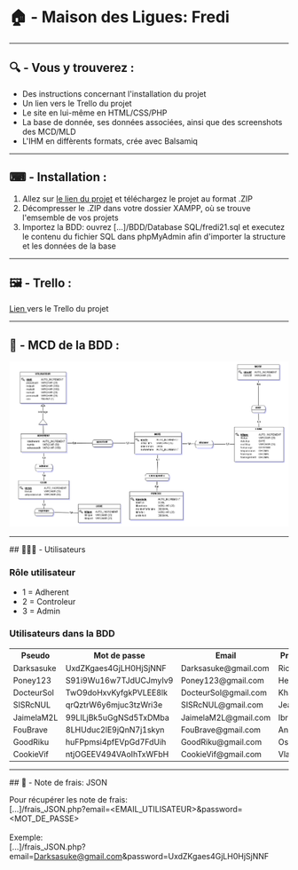# 🏠 - Maison des Ligues: Fredi

-----

## 🔍 - Vous y trouverez :

* Des instructions concernant l'installation du projet
* Un lien vers le Trello du projet
* Le site en lui-même en HTML/CSS/PHP
* La base de donnée, ses données associées, ainsi que des screenshots des MCD/MLD
* L'IHM en diffèrents formats, crée avec Balsamiq

-----

## ⌨ - Installation :

<ol>
  <li>Allez sur <a href="https://github.com/dorianGerard/FREDI_AP3.git">le lien du projet</a> et téléchargez le projet au format .ZIP </li>
  <li>Décompresser le .ZIP dans votre dossier XAMPP, où se trouve l'emsemble de vos projets</li>
  <li>Importez la BDD: ouvrez [...]/BDD/Database SQL/fredi21.sql et executez le contenu du fichier SQL dans phpMyAdmin afin d'importer la structure et les données de la base</li>
</ol>

-----

## 🖼️ - Trello :

<p>
  <a href="https://trello.com/b/ds9X1op6/to-do">
    Lien 
  </a>vers le Trello du projet
</p>

-----

## 📃 - MCD de la BDD :

<p align="center">
  <img src="https://github.com/dorianGerard/FREDI_AP3/blob/main/BDD/MCD/Capture%20MCD.PNG?raw=true">
</p>

-----

## 🧑‍🤝‍🧑 - Utilisateurs

### Rôle utilisateur

<ul>
  <li>1 = Adherent</li>
  <li>2 = Controleur</li>
  <li>3 = Admin</li>
</ul>

### Utilisateurs dans la BDD

<table>
  <tr><th>Pseudo</th><th>Mot de passe</th><th>Email</th><th>Prénom</th><th>Nom</th><th>Rôle</th></tr>
  <tr><td>Darksasuke</td><td>UxdZKgaes4GjLH0HjSjNNF</td><td>Darksasuke@gmail.com</td><td>Richard</td><td>Cuterrie</td><td>1</td></tr>
  <tr><td>Poney123</td><td>S91i9Wu16w7TJdUCJmyIv9</td><td>Poney123@gmail.com</td><td>Henry</td><td>Car</td><td>1</td></tr>
  <tr><td>DocteurSol</td><td>TwO9doHxvKyfgkPVLEE8lk</td><td>DocteurSol@gmail.com</td><td>Khaoutar</td><td>Tiflette</td><td>1</td></tr>
  <tr><td>SISRcNUL</td><td>qrQztrW6y6mjuc3tzWri3e</td><td>SISRcNUL@gmail.com</td><td>Jean</td><td>Bonbeur</td><td>2</td></tr>
  <tr><td>JaimelaM2L</td><td>99LILjBk5uGgNSd5TxDMba</td><td>JaimelaM2L@gmail.com</td><td>Ibrhima</td><td>Carronie</td><td>3</td></tr>
  <tr><td>FouBrave</td><td>8LHUduc2lE9jQnN7j1skyn</td><td>FouBrave@gmail.com</td><td>Angélica</td><td>Kahuète</td><td>1</td></tr>
  <tr><td>GoodRiku</td><td>huFPpmsi4pfEVpGd7FdUih</td><td>GoodRiku@gmail.com</td><td>Oscar</td><td>Got</td><td>2</td></tr>
  <tr><td>CookieVif</td><td>ntjOGEEV494VAoIhTxWFbH</td><td>CookieVif@gmail.com</td><td>Vladimir</td><td>Aclette</td><td>1</td></tr>
</table>

-----

## 📑 - Note de frais: JSON

Pour récupérer les note de frais:<br>
[...]/frais_JSON.php?email=<EMAIL_UTILISATEUR>&password=<MOT_DE_PASSE><br>
<br>
Exemple:<br>
[...]/frais_JSON.php?email=Darksasuke@gmail.com&password=UxdZKgaes4GjLH0HjSjNNF
